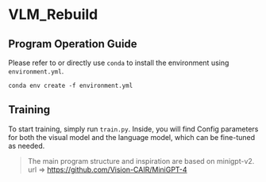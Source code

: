 # VLM_Rebuild

## Program Operation Guide
Please refer to or directly use `conda` to install the environment using `environment.yml`.

```conda env create -f environment.yml```


## Training 
To start training, simply run `train.py`. Inside, you will find Config parameters for both the visual model and the language model, which can be fine-tuned as needed.

> The main program structure and inspiration are based on minigpt-v2.
> url => https://github.com/Vision-CAIR/MiniGPT-4
